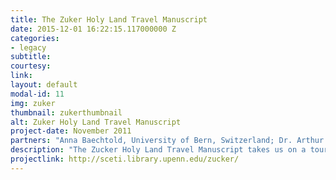 ```yaml
---
title: The Zuker Holy Land Travel Manuscript
date: 2015-12-01 16:22:15.117000000 Z
categories:
- legacy
subtitle: 
courtesy: 
link: 
layout: default
modal-id: 11
img: zuker
thumbnail: zukerthumbnail
alt: Zuker Holy Land Travel Manuscript
project-date: November 2011 
partners: "Anna Baechtold, University of Bern, Switzerland; Dr. Arthur Kiron, Schottenstein-Jesselson Curator of Judaica Collections; Dennis Mullen, Web Design Expert at SCETI; David McKnight, Director of Penn's Rare Book and Manuscript Library; Edward Lenkin (C'71, PAR'12); Moldovan Family."
description: "The Zucker Holy Land Travel Manuscript takes us on a tour through the Holy Land as it was known, geographically, both in Biblical times and at the end of the 17th century.<br>It describes many sites of Biblical significance, starting with Damascus and ending with the grave of Mary. The author of this German manuscript was equally interested in the Holy Land’s geography and cartography; flora and fauna; history; ethnicities; economy; and languages. In these pages, we can read in detail about the appearance of cedar trees, learn that a physician was 'swallowed and devoured' ('eingeschlucket und verschlungen') by a crocodile in the Jordan River, and hear about an unknown—to the author—animal living in the woods on Mount Tabor—to cite just a few examples. - Anna Baechtold"
projectlink: http://sceti.library.upenn.edu/zucker/ 
---
```


